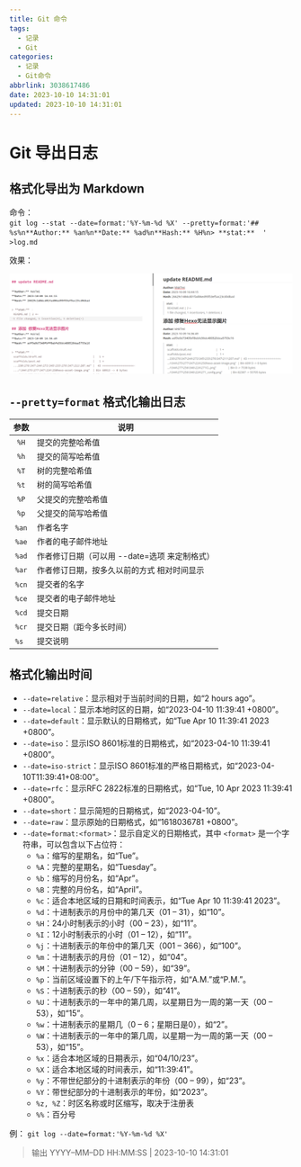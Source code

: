 ```yaml
---
title: Git 命令
tags:
  - 记录
  - Git
categories:
  - 记录
  - Git命令
abbrlink: 3038617486
date: 2023-10-10 14:31:01
updated: 2023-10-10 14:31:01
---
```


# Git 导出日志

## 格式化导出为 Markdown
命令：  
`git log --stat --date=format:'%Y-%m-%d %X' --pretty=format:'## %s%n**Author:** %an%n**Date:** %ad%n**Hash:** %H%n> **stat:**  ' >log.md`

效果：

![](./Git命令/log导出结果.png)

## `--pretty=format` 格式化输出日志
| 参数  | 说明                                          |
| :---: | --------------------------------------------- |
| `%H`  | 提交的完整哈希值                              |
| `%h`  | 提交的简写哈希值                              |
| `%T`  | 树的完整哈希值                                |
| `%t`  | 树的简写哈希值                                |
| `%P`  | 父提交的完整哈希值                            |
| `%p`  | 父提交的简写哈希值                            |
| `%an` | 作者名字                                      |
| `%ae` | 作者的电子邮件地址                            |
| `%ad` | 作者修订日期（可以用 --date=选项 来定制格式） |
| `%ar` | 作者修订日期，按多久以前的方式 相对时间显示   |
| `%cn` | 提交者的名字                                  |
| `%ce` | 提交者的电子邮件地址                          |
| `%cd` | 提交日期                                      |
| `%cr` | 提交日期（距今多长时间）                      |
| `%s ` | 提交说明                                      |

## 格式化输出时间
- `--date=relative`：显示相对于当前时间的日期，如“2 hours ago”。
- `--date=local`：显示本地时区的日期，如“2023-04-10 11:39:41 +0800”。
- `--date=default`：显示默认的日期格式，如“Tue Apr 10 11:39:41 2023 +0800”。
- `--date=iso`：显示ISO 8601标准的日期格式，如“2023-04-10 11:39:41 +0800”。
- `--date=iso-strict`：显示ISO 8601标准的严格日期格式，如“2023-04-10T11:39:41+08:00”。
- `--date=rfc`：显示RFC 2822标准的日期格式，如“Tue, 10 Apr 2023 11:39:41 +0800”。
- `--date=short`：显示简短的日期格式，如“2023-04-10”。
- `--date=raw`：显示原始的日期格式，如“1618036781 +0800”。
- `--date=format:<format>`：显示自定义的日期格式，其中 `<format>` 是一个字符串，可以包含以下占位符：
  - `%a`：缩写的星期名，如“Tue”。
  - `%A`：完整的星期名，如“Tuesday”。
  - `%b`：缩写的月份名，如“Apr”。
  - `%B`：完整的月份名，如“April”。
  - `%c`：适合本地区域的日期和时间表示，如“Tue Apr 10 11:39:41 2023”。
  - `%d`：十进制表示的月份中的第几天（01 – 31），如“10”。
  - `%H`：24小时制表示的小时（00 – 23），如“11”。
  - `%I`：12小时制表示的小时（01 – 12），如“11”。
  - `%j`：十进制表示的年份中的第几天（001 – 366），如“100”。
  - `%m`：十进制表示的月份（01 – 12），如“04”。
  - `%M`：十进制表示的分钟（00 – 59），如“39”。
  - `%p`：当前区域设置下的上午/下午指示符，如“A.M.”或“P.M.”。
  - `%S`：十进制表示的秒（00 – 59），如“41”。
  - `%U`：十进制表示的一年中的第几周，以星期日为一周的第一天（00 – 53），如“15”。
  - `%w`：十进制表示的星期几（0 – 6；星期日是0），如“2”。
  - `%W`：十进制表示的一年中的第几周，以星期一为一周的第一天（00 – 53），如“15”。
  - `%x`：适合本地区域的日期表示，如“04/10/23”。
  - `%X`：适合本地区域的时间表示，如“11:39:41”。
  - `%y`：不带世纪部分的十进制表示的年份（00 – 99），如“23”。
  - `%Y`：带世纪部分的十进制表示的年份，如“2023”。
  - `%z, %Z`：时区名称或时区缩写，取决于注册表
  - `%%`：百分号

例：
`git log --date=format:'%Y-%m-%d %X'`
> 输出 YYYY–MM–DD HH:MM:SS | 2023-10-10 14:31:01